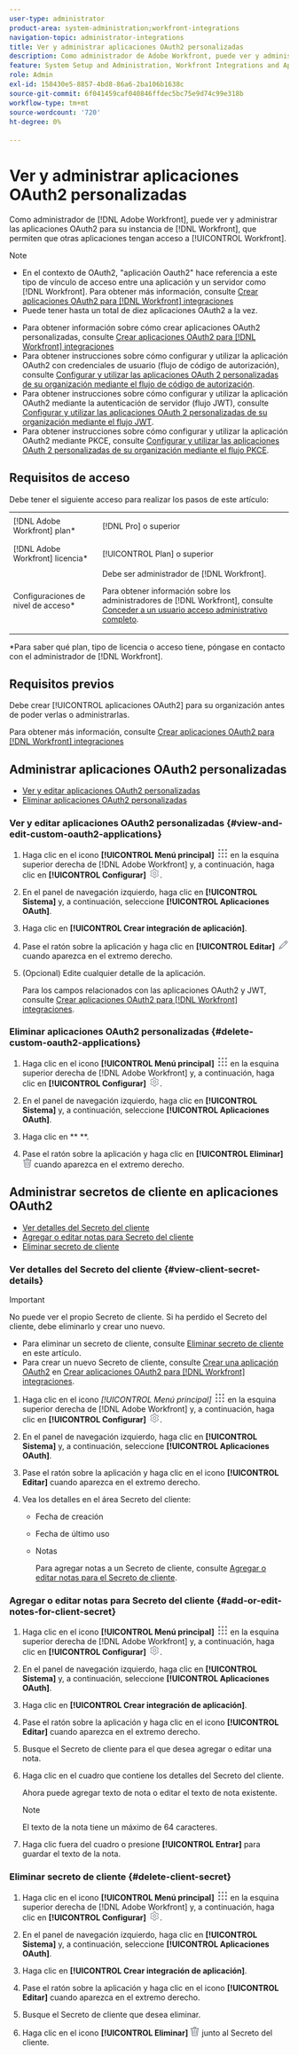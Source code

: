 ```yaml
---
user-type: administrator
product-area: system-administration;workfront-integrations
navigation-topic: administrator-integrations
title: Ver y administrar aplicaciones OAuth2 personalizadas
description: Como administrador de Adobe Workfront, puede ver y administrar las aplicaciones OAuth2 para su instancia de Workfront, que permiten que otras aplicaciones accedan a Workfront.
feature: System Setup and Administration, Workfront Integrations and Apps
role: Admin
exl-id: 158430e5-8857-4bd8-86a6-2ba106b1638c
source-git-commit: 6f041459caf040846ffdec5bc75e9d74c99e318b
workflow-type: tm+mt
source-wordcount: '720'
ht-degree: 0%

---
```


# Ver y administrar aplicaciones OAuth2 personalizadas

Como administrador de [!DNL Adobe Workfront], puede ver y administrar las aplicaciones OAuth2 para su instancia de [!DNL Workfront], que permiten que otras aplicaciones tengan acceso a [!UICONTROL Workfront].

>[!NOTE]
>
>* En el contexto de OAuth2, &quot;aplicación Oauth2&quot; hace referencia a este tipo de vínculo de acceso entre una aplicación y un servidor como [!DNL Workfront]. Para obtener más información, consulte [Crear aplicaciones OAuth2 para [!DNL Workfront] integraciones](../../administration-and-setup/configure-integrations/create-oauth-application.md)
>* Puede tener hasta un total de diez aplicaciones OAuth2 a la vez.

* Para obtener información sobre cómo crear aplicaciones OAuth2 personalizadas, consulte [Crear aplicaciones OAuth2 para [!DNL Workfront] integraciones](../../administration-and-setup/configure-integrations/create-oauth-application.md)
* Para obtener instrucciones sobre cómo configurar y utilizar la aplicación OAuth2 con credenciales de usuario (flujo de código de autorización), consulte [Configurar y utilizar las aplicaciones OAuth 2 personalizadas de su organización mediante el flujo de código de autorización](../../wf-api/api/oauth-app-code-token-flow.md).
* Para obtener instrucciones sobre cómo configurar y utilizar la aplicación OAuth2 mediante la autenticación de servidor (flujo JWT), consulte [Configurar y utilizar las aplicaciones OAuth 2 personalizadas de su organización mediante el flujo JWT](../../wf-api/api/oauth-app-jwt-flow.md).
* Para obtener instrucciones sobre cómo configurar y utilizar la aplicación OAuth2 mediante PKCE, consulte [Configurar y utilizar las aplicaciones OAuth 2 personalizadas de su organización mediante el flujo PKCE](../../wf-api/api/oauth-app-pkce-flow.md).

## Requisitos de acceso

Debe tener el siguiente acceso para realizar los pasos de este artículo:

<table style="table-layout:auto"> 
 <col> 
 <col> 
 <tbody> 
  <tr> 
   <td role="rowheader">[!DNL Adobe Workfront] plan*</td> 
   <td> <p>[!DNL Pro] o superior</p> </td> 
  </tr> 
  <tr> 
   <td role="rowheader">[!DNL Adobe Workfront] licencia*</td> 
   <td> <p>[!UICONTROL Plan] o superior</p> </td> 
  </tr> 
  <tr> 
   <td role="rowheader">Configuraciones de nivel de acceso*</td> 
   <td> Debe ser administrador de [!DNL Workfront]. </p>
    <p>Para obtener información sobre los administradores de [!DNL Workfront], consulte <a href="../../administration-and-setup/add-users/configure-and-grant-access/grant-a-user-full-administrative-access.md" class="MCXref xref">Conceder a un usuario acceso administrativo completo</a>.</p>
     </td> 
  </tr> 
 </tbody> 
</table>

&#42;Para saber qué plan, tipo de licencia o acceso tiene, póngase en contacto con el administrador de [!DNL Workfront].

## Requisitos previos

Debe crear [!UICONTROL aplicaciones OAuth2] para su organización antes de poder verlas o administrarlas.

Para obtener más información, consulte [Crear aplicaciones OAuth2 para [!DNL Workfront] integraciones](../../administration-and-setup/configure-integrations/create-oauth-application.md)

## Administrar aplicaciones OAuth2 personalizadas

* [Ver y editar aplicaciones OAuth2 personalizadas](#view-and-edit-custom-oauth2-applications)
* [Eliminar aplicaciones OAuth2 personalizadas](#delete-custom-oauth2-applications)

### Ver y editar aplicaciones OAuth2 personalizadas {#view-and-edit-custom-oauth2-applications}

1. Haga clic en el icono **[!UICONTROL Menú principal]** ![](assets/main-menu-icon.png) en la esquina superior derecha de [!DNL Adobe Workfront] y, a continuación, haga clic en **[!UICONTROL Configurar]** ![](assets/gear-icon-settings.png).

1. En el panel de navegación izquierdo, haga clic en **[!UICONTROL Sistema]** y, a continuación, seleccione **[!UICONTROL Aplicaciones OAuth]**.
1. Haga clic en **[!UICONTROL Crear integración de aplicación]**.
1. Pase el ratón sobre la aplicación y haga clic en **[!UICONTROL Editar]** ![](assets/edit-icon.png) cuando aparezca en el extremo derecho.
1. (Opcional) Edite cualquier detalle de la aplicación.

   Para los campos relacionados con las aplicaciones OAuth2 y JWT, consulte [Crear aplicaciones OAuth2 para [!DNL Workfront] integraciones](../../administration-and-setup/configure-integrations/create-oauth-application.md).

### Eliminar aplicaciones OAuth2 personalizadas {#delete-custom-oauth2-applications}

1. Haga clic en el icono **[!UICONTROL Menú principal]** ![](assets/main-menu-icon.png) en la esquina superior derecha de [!DNL Adobe Workfront] y, a continuación, haga clic en **[!UICONTROL Configurar]** ![](assets/gear-icon-settings.png).

1. En el panel de navegación izquierdo, haga clic en **[!UICONTROL Sistema]** y, a continuación, seleccione **[!UICONTROL Aplicaciones OAuth]**.
1. Haga clic en ** **.
1. Pase el ratón sobre la aplicación y haga clic en **[!UICONTROL Eliminar]** ![](assets/delete.png) cuando aparezca en el extremo derecho.

## Administrar secretos de cliente en aplicaciones OAuth2

* [Ver detalles del Secreto del cliente](#view-client-secret-details)
* [Agregar o editar notas para Secreto del cliente](#add-or-edit-notes-for-client-secret)
* [Eliminar secreto de cliente](#delete-client-secret)

### Ver detalles del Secreto del cliente {#view-client-secret-details}

>[!IMPORTANT]
>
>No puede ver el propio Secreto de cliente. Si ha perdido el Secreto del cliente, debe eliminarlo y crear uno nuevo.
>
>* Para eliminar un secreto de cliente, consulte [Eliminar secreto de cliente](#delete-client-secret) en este artículo.
>* Para crear un nuevo Secreto de cliente, consulte [Crear una aplicación OAuth2](../../administration-and-setup/configure-integrations/create-oauth-application.md#create) en [Crear aplicaciones OAuth2 para [!DNL Workfront] integraciones](../../administration-and-setup/configure-integrations/create-oauth-application.md).
>



1. Haga clic en el icono *[!UICONTROL *Menú principal]** ![](assets/main-menu-icon.png) en la esquina superior derecha de [!DNL Adobe Workfront] y, a continuación, haga clic en **[!UICONTROL Configurar]** ![](assets/gear-icon-settings.png).

1. En el panel de navegación izquierdo, haga clic en **[!UICONTROL Sistema]** y, a continuación, seleccione **[!UICONTROL Aplicaciones OAuth]**.
1. Pase el ratón sobre la aplicación y haga clic en el icono **[!UICONTROL Editar]** cuando aparezca en el extremo derecho.
1. Vea los detalles en el área Secreto del cliente:

   * Fecha de creación
   * Fecha de último uso
   * Notas

     Para agregar notas a un Secreto de cliente, consulte [Agregar o editar notas para el Secreto de cliente](#add-or-edit-notes-for-client-secret).

### Agregar o editar notas para Secreto del cliente {#add-or-edit-notes-for-client-secret}

1. Haga clic en el icono **[!UICONTROL Menú principal]** ![](assets/main-menu-icon.png) en la esquina superior derecha de [!DNL Adobe Workfront] y, a continuación, haga clic en **[!UICONTROL Configurar]** ![](assets/gear-icon-settings.png).

1. En el panel de navegación izquierdo, haga clic en **[!UICONTROL Sistema]** y, a continuación, seleccione **[!UICONTROL Aplicaciones OAuth]**.
1. Haga clic en **[!UICONTROL Crear integración de aplicación]**.
1. Pase el ratón sobre la aplicación y haga clic en el icono **[!UICONTROL Editar]** cuando aparezca en el extremo derecho.
1. Busque el Secreto de cliente para el que desea agregar o editar una nota.
1. Haga clic en el cuadro que contiene los detalles del Secreto del cliente.

   Ahora puede agregar texto de nota o editar el texto de nota existente.

   >[!NOTE]
   >
   >El texto de la nota tiene un máximo de 64 caracteres.

1. Haga clic fuera del cuadro o presione **[!UICONTROL Entrar]** para guardar el texto de la nota.

### Eliminar secreto de cliente {#delete-client-secret}

1. Haga clic en el icono **[!UICONTROL Menú principal]** ![](assets/main-menu-icon.png) en la esquina superior derecha de [!DNL Adobe Workfront] y, a continuación, haga clic en **[!UICONTROL Configurar]** ![](assets/gear-icon-settings.png).

1. En el panel de navegación izquierdo, haga clic en **[!UICONTROL Sistema]** y, a continuación, seleccione **[!UICONTROL Aplicaciones OAuth]**.
1. Haga clic en **[!UICONTROL Crear integración de aplicación]**.
1. Pase el ratón sobre la aplicación y haga clic en el icono **[!UICONTROL Editar]** cuando aparezca en el extremo derecho.
1. Busque el Secreto de cliente que desea eliminar.
1. Haga clic en el icono **[!UICONTROL Eliminar]** ![](assets/delete.png) junto al Secreto del cliente.
